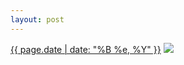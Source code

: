 ```yaml
---
layout: post
---
```


<p>
  <time><a href="/155">{{ page.date | date: "%B %e, %Y" }}</a></time>
  <a href="/155"><img src="{{ site.assets_url }}/155-640.jpg" srcset="{{ site.assets_url }}/155-1280.jpg 1280w, {{ site.assets_url }}/155-960.jpg 960w, {{ site.assets_url }}/155-640.jpg 640w, {{ site.assets_url }}/155-320.jpg 320w" sizes="(min-width: 700px) 50vw, calc(100vw - 2rem)" /></a>
</p>
